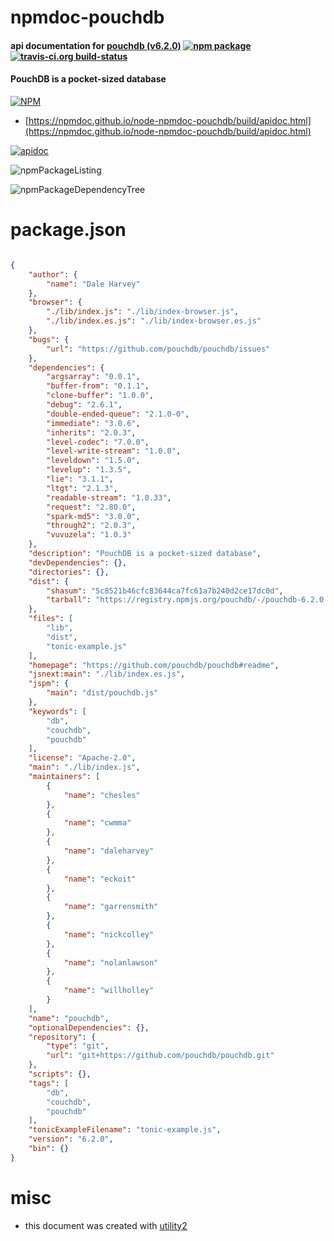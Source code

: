# npmdoc-pouchdb

#### api documentation for  [pouchdb (v6.2.0)](https://github.com/pouchdb/pouchdb#readme)  [![npm package](https://img.shields.io/npm/v/npmdoc-pouchdb.svg?style=flat-square)](https://www.npmjs.org/package/npmdoc-pouchdb) [![travis-ci.org build-status](https://api.travis-ci.org/npmdoc/node-npmdoc-pouchdb.svg)](https://travis-ci.org/npmdoc/node-npmdoc-pouchdb)

#### PouchDB is a pocket-sized database

[![NPM](https://nodei.co/npm/pouchdb.png?downloads=true&downloadRank=true&stars=true)](https://www.npmjs.com/package/pouchdb)

- [https://npmdoc.github.io/node-npmdoc-pouchdb/build/apidoc.html](https://npmdoc.github.io/node-npmdoc-pouchdb/build/apidoc.html)

[![apidoc](https://npmdoc.github.io/node-npmdoc-pouchdb/build/screenCapture.buildCi.browser.%252Ftmp%252Fbuild%252Fapidoc.html.png)](https://npmdoc.github.io/node-npmdoc-pouchdb/build/apidoc.html)

![npmPackageListing](https://npmdoc.github.io/node-npmdoc-pouchdb/build/screenCapture.npmPackageListing.svg)

![npmPackageDependencyTree](https://npmdoc.github.io/node-npmdoc-pouchdb/build/screenCapture.npmPackageDependencyTree.svg)



# package.json

```json

{
    "author": {
        "name": "Dale Harvey"
    },
    "browser": {
        "./lib/index.js": "./lib/index-browser.js",
        "./lib/index.es.js": "./lib/index-browser.es.js"
    },
    "bugs": {
        "url": "https://github.com/pouchdb/pouchdb/issues"
    },
    "dependencies": {
        "argsarray": "0.0.1",
        "buffer-from": "0.1.1",
        "clone-buffer": "1.0.0",
        "debug": "2.6.1",
        "double-ended-queue": "2.1.0-0",
        "immediate": "3.0.6",
        "inherits": "2.0.3",
        "level-codec": "7.0.0",
        "level-write-stream": "1.0.0",
        "leveldown": "1.5.0",
        "levelup": "1.3.5",
        "lie": "3.1.1",
        "ltgt": "2.1.3",
        "readable-stream": "1.0.33",
        "request": "2.80.0",
        "spark-md5": "3.0.0",
        "through2": "2.0.3",
        "vuvuzela": "1.0.3"
    },
    "description": "PouchDB is a pocket-sized database",
    "devDependencies": {},
    "directories": {},
    "dist": {
        "shasum": "5c8521b46cfc83644ca7fc61a7b240d2ce17dc0d",
        "tarball": "https://registry.npmjs.org/pouchdb/-/pouchdb-6.2.0.tgz"
    },
    "files": [
        "lib",
        "dist",
        "tonic-example.js"
    ],
    "homepage": "https://github.com/pouchdb/pouchdb#readme",
    "jsnext:main": "./lib/index.es.js",
    "jspm": {
        "main": "dist/pouchdb.js"
    },
    "keywords": [
        "db",
        "couchdb",
        "pouchdb"
    ],
    "license": "Apache-2.0",
    "main": "./lib/index.js",
    "maintainers": [
        {
            "name": "chesles"
        },
        {
            "name": "cwmma"
        },
        {
            "name": "daleharvey"
        },
        {
            "name": "eckoit"
        },
        {
            "name": "garrensmith"
        },
        {
            "name": "nickcolley"
        },
        {
            "name": "nolanlawson"
        },
        {
            "name": "willholley"
        }
    ],
    "name": "pouchdb",
    "optionalDependencies": {},
    "repository": {
        "type": "git",
        "url": "git+https://github.com/pouchdb/pouchdb.git"
    },
    "scripts": {},
    "tags": [
        "db",
        "couchdb",
        "pouchdb"
    ],
    "tonicExampleFilename": "tonic-example.js",
    "version": "6.2.0",
    "bin": {}
}
```



# misc
- this document was created with [utility2](https://github.com/kaizhu256/node-utility2)
